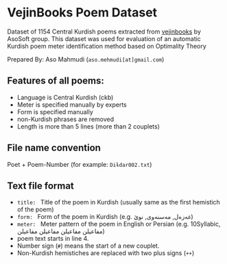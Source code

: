 # VejinBooks Poem Dataset
Dataset of 1154 Central Kurdish poems extracted from [vejinbooks](http://books.vejin.net) by AsoSoft group.
This dataset was used for evaluation of an automatic Kurdish poem meter identification method based on Optimality Theory 

Prepared By: Aso Mahmudi (`aso.mehmudi[at]gmail.com`)

## Features of all poems:
* Language is Central Kurdish (ckb)
* Meter is specified manually by experts
* Form is specified manually
* non-Kurdish phrases are removed
* Length is more than 5 lines (more than 2 couplets)

## File name convention
Poet + Poem-Number (for example: `Diɫdar002.txt`)

## Text file format
* `title: `  Title of the poem in Kurdish (usually same as the first hemistich of the poem)
* `form: `  Form of the poem in Kurdish (e.g. غەزەل, مەسنەوی, نوێ)
* `meter: `  Meter pattern of the poem in English or Persian (e.g. 10Syllabic, مفاعیلن مفاعیلن مفاعیلن مفاعیلن)
* poem text starts in line 4.
* Number sign (`#`) means the start of a new couplet.
* Non-Kurdish hemistiches are replaced with two plus signs (`++`)
